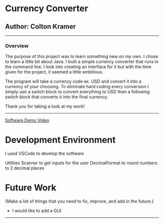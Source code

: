 
# Currency Converter
## Author: Colton Kramer
***
### Overview
The purpose of this project was to learn something new on my own. I chose to learn a little bit about Java.
I built a simple currency converter that runs in the command line. I look into creating an interface for it but with the time given
for the project, it seemed a little ambitious.

The program will take a currency code ex. USD and convert it into a currency of your choosing. To eliminate hard coding every conversion
I simply use a switch block to convert everything to USD then a following switch block that converts it into the final currency. 

Thank you for taking a look at my work!
***
[Software Demo Video](http://youtube.link.goes.here)

# Development Environment

I used VSCode to develop the software

Utilities
Scanner to get inputs for the user
DecimalFormat to round numbers to 2 decimal places

# Future Work

{Make a list of things that you need to fix, improve, and add in the future.}
* I would like to add a GUI
***